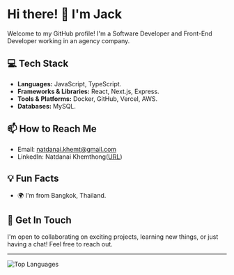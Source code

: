 # Hi there! 👋 I'm Jack

Welcome to my GitHub profile! I'm a Software Developer and Front-End Developer working in an agency company.

## 💻 Tech Stack
- **Languages:** JavaScript, TypeScript.
- **Frameworks & Libraries:** React, Next.js, Express.
- **Tools & Platforms:** Docker, GitHub, Vercel, AWS.
- **Databases:** MySQL.

## 📫 How to Reach Me
- Email: natdanai.khemt@gmail.com
- LinkedIn: Natdanai Khemthong([URL](https://www.linkedin.com/in/natdanai-khemthong-0040a2264/))

## 💡 Fun Facts
- 🌍 I'm from Bangkok, Thailand.

## 💬 Get In Touch
I'm open to collaborating on exciting projects, learning new things, or just having a chat! Feel free to reach out.

---

![Top Languages](https://github-readme-stats.vercel.app/api/top-langs/?username=NatdanaiKhe&layout=compact&theme=radical)
